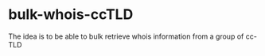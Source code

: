 # bulk-whois-ccTLD
The idea is to be able to bulk retrieve whois information from a group of cc-TLD
